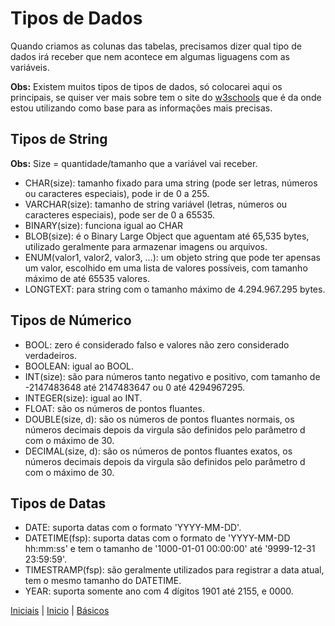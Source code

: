 # **Tipos de Dados**

Quando criamos as colunas das tabelas, precisamos dizer qual tipo de dados irá receber que nem acontece em algumas liguagens com as variáveis.

**Obs:** Existem muitos tipos de tipos de dados, só colocarei aqui os principais, se quiser ver mais sobre tem o site do [w3schools](https://www.w3schools.com/sql/sql_datatypes.asp) que é da onde estou utilizando como base para as informações mais precisas.

## **Tipos de String**

**Obs:** Size = quantidade/tamanho que a variável vai receber.

- CHAR(size): tamanho fixado para uma string (pode ser letras, números ou caracteres especiais), pode ir de 0 a 255.
- VARCHAR(size): tamanho de string variável (letras, números ou caracteres especiais), pode ser de 0 a 65535.
- BINARY(size): funciona igual ao CHAR
- BLOB(size): é o Binary Large Object que aguentam até 65,535 bytes, utilizado geralmente para armazenar imagens ou arquivos.
- ENUM(valor1, valor2, valor3, ...): um objeto string que pode ter apensas um valor, escolhido em uma lista de valores possíveis, com tamanho máximo de até 65535 valores.
- LONGTEXT: para string com o tamanho máximo de 4.294.967.295 bytes.

## **Tipos de Númerico**

- BOOL: zero é considerado falso e valores não zero considerado verdadeiros.
- BOOLEAN: igual ao BOOL.
- INT(size): são para números tanto negativo e positivo, com tamanho de -2147483648 até 2147483647 ou 0 até 4294967295.
- INTEGER(size): igual ao INT.
- FLOAT: são os números de pontos fluantes.
- DOUBLE(size, d): são os números de pontos fluantes normais, os números decimais depois da virgula são definidos pelo parâmetro d com o máximo de 30.
- DECIMAL(size, d): são os números de pontos fluantes exatos, os números decimais depois da virgula são definidos pelo parâmetro d com o máximo de 30.
## **Tipos de Datas**

- DATE: suporta datas com o formato 'YYYY-MM-DD'.
- DATETIME(fsp): suporta datas com o formato de 'YYYY-MM-DD hh:mm:ss' e tem o tamanho de '1000-01-01 00:00:00' até '9999-12-31 23:59:59'.
- TIMESTRAMP(fsp): são geralmente utilizados para registrar a data atual, tem o mesmo tamanho do DATETIME.
- YEAR: suporta somente ano com 4 dígitos 1901 até 2155, e 0000.

[Iniciais](contents/comandos/Iniciais.md) | [Inicio](/README.md) | [Básicos](contents/comandos/Basicos.md)